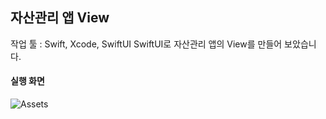 ## 자산관리 앱 View
작업 툴 : Swift, Xcode, SwiftUI
SwiftUI로 자산관리 앱의 View를 만들어 보았습니다.
#### 실행 화면
![Assets](https://github.com/shimdy1013/FlowerGarden/assets/79740101/5f52c9ec-98e8-4e0b-a3a2-adcf6b4b97a4)
